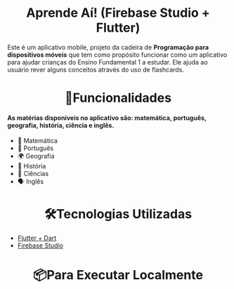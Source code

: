 # <h1 align = "center">Aprende Aí! (Firebase Studio + Flutter)</h1>

Este é um aplicativo mobile, projeto da cadeira de **Programação para dispositivos móveis** que tem como propósito funcionar como um aplicativo para ajudar crianças do Ensino Fundamental 1 a estudar. Ele ajuda ao usuário rever alguns conceitos através do uso de flashcards. 

## <h1 align = "center">🚀Funcionalidades </h1>

<h4>As matérias disponíveis no aplicativo são: matemática, português, geografia, história, ciência e inglês. </h4>

- 📐 Matemática
- 📖 Português
- 🌍 Geografia
- 🏰 História
- 🔬 Ciências
- 🗣️ Inglês

## <h1 align = "center">🛠️Tecnologias Utilizadas</h1>

- [Flutter + Dart](https://docs.flutter.dev/)
- [Firebase Studio](https://firebase.studio/)

## <h1 align = "center">📦Para Executar Localmente</h1>


